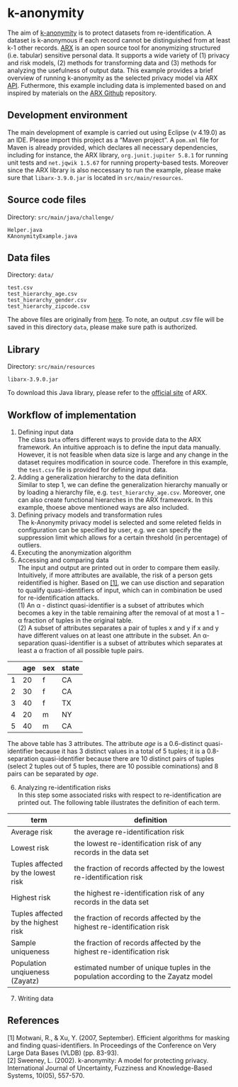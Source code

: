 # k-anonymity
The aim of [k-anonymity](https://en.wikipedia.org/wiki/K-anonymity) is to protect datasets from re-identification. A dataset is k-anonymous if each record cannot be distinguished from at least k-1 other records. [ARX](https://arx.deidentifier.org) is an open source tool for anonymizing structured (i.e. tabular) sensitive personal data. It supports a wide variety of (1) privacy and risk models, (2) methods for transforming data and (3) methods for analyzing the usefulness of output data. This example provides a brief overview of running k-anonymity as the selected privacy model via ARX [API](https://arx.deidentifier.org/development/api/). Futhermore, this example including data is implemented based on and inspired by materials on the [ARX Github](https://github.com/arx-deidentifier/arx) repository.

## Development environment
The main development of example is carried out using Eclipse (v 4.19.0) as an IDE. Please import this project as a “Maven project”. A `pom.xml` file for Maven is already provided, which declares all necessary dependencies, including
for instance,  the ARX library, `org.junit.jupiter 5.8.1` for running unit tests and  `net.jqwik 1.5.67` for running property-based tests. Moreover since the ARX library is also neccessary to run the example, please make sure that `libarx-3.9.0.jar` is located in `src/main/resources`.

## Source code files
Directory: `src/main/java/challenge/`
```
Helper.java
KAnonymityExample.java
```
## Data files
Directory: `data/`
```
test.csv  
test_hierarchy_age.csv
test_hierarchy_gender.csv
test_hierarchy_zipcode.csv
```
The above files are originally from [here](https://github.com/arx-deidentifier/arx/tree/master/data). To note, an output .csv file will be saved in this directory `data`, please make sure path is authorized.
## Library
Directory: `src/main/resources`
```
libarx-3.9.0.jar
```
To download this Java library, please refer to the [official site](https://arx.deidentifier.org/downloads/) of ARX.
## Workflow of implementation
1. Defining input data<br/>
The class `Data` offers different ways to provide data to the ARX framework. An intuitive approach is to define the input data manually. However, it is not feasible when data size is large and any change in the dataset requires modification in source code. Therefore in this example, the `test.csv` file is provided for defining input data.
2. Adding a generalization hierarchy to the data definition<br/>
Similar to step 1, we can define the generalization hierarchy manually or by loading a hierarchy file, e.g. `test_hierarchy_age.csv`. Moreover, one can also create functional hierarches in the ARX framework. In this example, thoese above mentioned ways are also included.
3. Defining privacy models and transformation rules<br/>
The k-Anonymity privacy model is selected and some releted fields in configuration can be specified by user, e.g. we can specify the suppression limit which allows for a certain threshold  (in percentage) of outliers.
4. Executing the anonymization algorithm
5. Accessing and comparing data<br/>
The input and output are printed out in order to compare them easily. Intuitively, if more attributes are available, the risk of a person gets reidentified is higher. Based on [[1]](#1), we can use disction and separation to qualify quasi-identifiers of input, which can in combination be used for re-identification attacks.<br/>
(1) An &alpha; - distinct quasi-identifier is a subset of attributes which becomes a key in the table remaining after the removal of at most a 1 − &alpha; fraction of tuples in the original table.<br/>
(2) A subset of attributes separates a pair of tuples x and y if x and y have different values on at least one attribute in the subset. An &alpha;-separation quasi-identifier is a subset of attributes which separates at least a α fraction of all possible tuple pairs.<br/>
<div align="center">

| | age | sex | state|
|------ | ------ | ------ | ------ |
|1|20|f|CA|
|2|30|f|CA|
|3|40|f|TX|
|4|20|m|NY|
|5|40|m|CA|

</div>

The above table has 3 attributes. The attribute _age_ is a 0.6-distinct quasi-identifier because it has 3 distinct values in a total of 5 tuples; it is a 0.8-separation quasi-identifier because there are 10 distinct pairs of tuples (select 2 tuples out of 5 tuples, there are 10 possible cominations) and 8 pairs can be separated by _age_.

6. Analyzing re-identification risks <br/>
In this step some associated risks with respect to re-identification are printed out. The following table illustrates the definition of each term. <br/>

| term| definition | 
|------| ------ | 
|Average risk |the average re-identification risk|
|Lowest risk |the lowest re-identification risk of any records in the data set|
|Tuples affected <br> by the lowest risk|the fraction of records affected by the lowest re-identification risk|
|Highest risk  |the highest re-identification risk of any records in the data set|
|Tuples affected <br> by the highest risk|the fraction of records affected by the highest re-identification risk|
|Sample uniqueness|the fraction of records affected by the highest re-identification risk|
|Population unqiueness <br> (Zayatz)|estimated number of unique tuples in the population according to the Zayatz model |


7. Writing data

## References
<a id="1">[1]</a> 
Motwani, R., & Xu, Y. (2007, September). Efficient algorithms for masking and finding quasi-identifiers. In Proceedings of the Conference on Very Large Data Bases (VLDB) (pp. 83-93).<br/>
<a id="2">[2]</a>
Sweeney, L. (2002). k-anonymity: A model for protecting privacy. International Journal of Uncertainty, Fuzziness and Knowledge-Based Systems, 10(05), 557-570.<br/>
